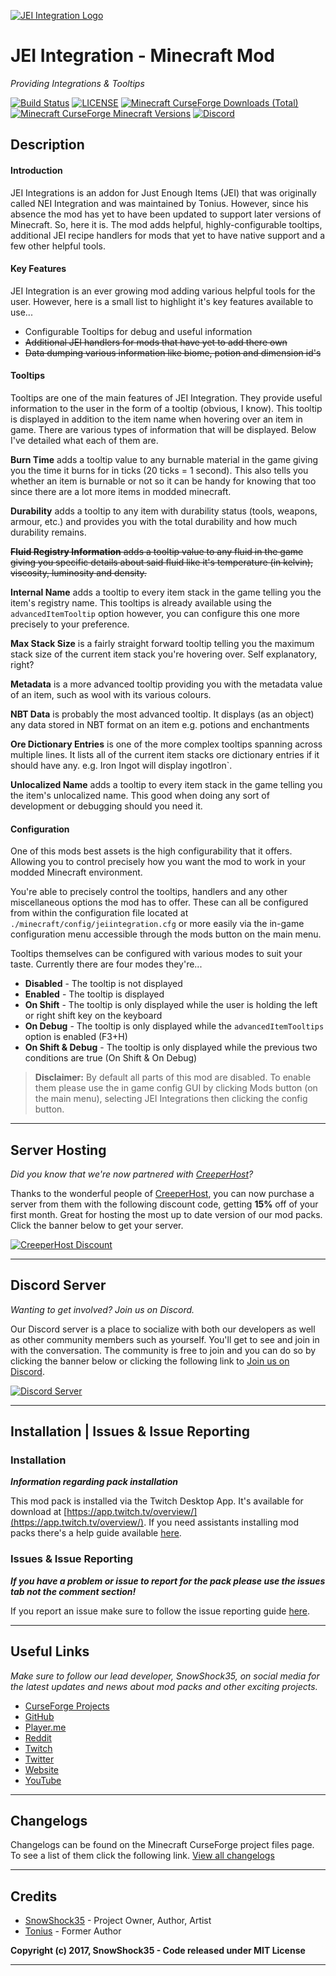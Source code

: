 [![JEI Integration Logo](https://content.blamesnow.co.uk/mods/jeiintegration/1024_1024.png)](https://minecraft.curseforce.com/projects/jei-integration/)
# JEI Integration - Minecraft Mod
_Providing Integrations & Tooltips_

[![Build Status](https://img.shields.io/travis/SnowShock35/JEIIntegration/master.svg)](https://travis-ci.org/SnowShock35/JEIIntegration) [![LICENSE](https://img.shields.io/github/license/SnowShock35/JEIIntegration.svg)](https://github.com/SnowShock35/JEIIntegration/blob/master/LICENSE) [![Minecraft CurseForge Downloads (Total)](http://cf.way2muchnoise.eu/full_jei-integration_downloads.svg)](https://minecraft.curseforge.com/projects/jei-integration/) [![Minecraft CurseForge Minecraft Versions](http://cf.way2muchnoise.eu/versions/jei-integration.svg)](https://minecraft.curseforge.com/projects/jei-integration/) [![Discord](https://img.shields.io/discord/284709326189494282.svg?colorB=7289DA&logo=data:image/png;base64,iVBORw0KGgoAAAANSUhEUgAAAHYAAABWAgMAAABnZYq0AAAACVBMVEUAAB38%2FPz%2F%2F%2F%2Bm8P%2F9AAAAAXRSTlMAQObYZgAAAAFiS0dEAIgFHUgAAAAJcEhZcwAACxMAAAsTAQCanBgAAAAHdElNRQfhBxwQJhxy2iqrAAABoElEQVRIx7WWzdGEIAyGgcMeKMESrMJ6rILZCiiBg4eYKr%2Fd1ZAfgXFm98sJfAyGNwno3G9sLucgYGpQ4OGVRxQTREMDZjF7ILSWjoiHo1n%2BE03Aw8p7CNY5IhkYd%2F%2F6MtO3f8BNhR1QWnarCH4tr6myl0cWgUVNcfMcXACP1hKrGMt8wcAyxide7Ymcgqale7hN6846uJCkQxw6GG7h2MH4Czz3cLqD1zHu0VOXMfZjHLoYvsdd0Q7ZvsOkafJ1P4QXxrWFd14wMc60h8JKCbyQvImzlFjyGoZTKzohwWR2UzSONHhYXBQOaKKsySsahwGGDnb%2FiYPJw22sCqzirSULYy1qtHhXGbtgrM0oagBV4XiTJok3GoLoDNH8ooTmBm7ZMsbpFzi2bgPGoXWXME6XT%2BRJ4GLddxJ4PpQy7tmfoU2HPN6cKg%2BledKHBKlF8oNSt5w5g5o8eXhu1IOlpl5kGerDxIVT%2BztzKepulD8utXqpChamkzzuo7xYGk%2FkpSYuviLXun5bzdRf0Krejzqyz7Z3p0I1v2d6HmA07dofmS48njAiuMgAAAAASUVORK5CYII%3D)](https://discord.gg/H4FUqrj)
## Description
#### Introduction

JEI Integrations is an addon for Just Enough Items (JEI) that was originally called NEI Integration and was maintained by Tonius. However, since his absence the mod has yet to have been updated to support later versions of Minecraft. So, here it is. The mod adds helpful, highly-configurable tooltips, additional JEI recipe handlers for mods that yet to have native support and a few other helpful tools.

#### Key Features

JEI Integration is an ever growing mod adding various helpful tools for the user. However, here is a small list to highlight it's key features available to use...

* Configurable Tooltips for debug and useful information
* ~~Additional JEI handlers for mods that have yet to add there own~~
* ~~Data dumping various information like biome, potion and dimension id's~~

#### Tooltips

Tooltips are one of the main features of JEI Integration. They provide useful information to the user in the form of a tooltip (obvious, I know). This tooltip is displayed in addition to the item name when hovering over an item in game. There are various types of information that will be displayed. Below I've detailed what each of them are.

**Burn Time** adds a tooltip value to any burnable material in the game giving you the time it burns for in ticks (20 ticks = 1 second). This also tells you whether an item is burnable or not so it can be handy for knowing that too since there are a lot more items in modded minecraft.

**Durability** adds a tooltip to any item with durability status (tools, weapons, armour, etc.) and provides you with the total durability and how much durability remains.

~~**Fluid Registry Information** adds a tooltip value to any fluid in the game giving you specific details about said fluid like it's temperature (in kelvin), viscosity, luminosity and density.~~

**Internal Name** adds a tooltip to every item stack in the game telling you the item's registry name. This tooltips is already available using the `advancedItemTooltip` option however, you can configure this one more precisely to your preference.

**Max Stack Size** is a fairly straight forward tooltip telling you the maximum stack size of the current item stack you're hovering over. Self explanatory, right?

**Metadata** is a more advanced tooltip providing you with the metadata value of an item, such as wool with its various colours.

**NBT Data** is probably the most advanced tooltip. It displays (as an object) any data stored in NBT format on an item e.g. potions and enchantments

**Ore Dictionary Entries** is one of the more complex tooltips spanning across multiple lines. It lists all of the current item stacks ore dictionary entries if it should have any. e.g. Iron Ingot will display ingotIron`.

**Unlocalized Name** adds a tooltip to every item stack in the game telling you the item's unlocalized name. This good when doing any sort of development or debugging should you need it.

#### Configuration

One of this mods best assets is the high configurability that it offers. Allowing you to control precisely how you want the mod to work in your modded Minecraft environment. 

You're able to precisely control the tooltips, handlers and any other miscellaneous options the mod has to offer. These can all be configured from within the configuration file located at `./minecraft/config/jeiintegration.cfg` or more easily via the in-game configuration menu accessible through the mods button on the main menu.

Tooltips themselves can be configured with various modes to suit your taste. Currently there are four modes they're...
                    
* **Disabled** - The tooltip is not displayed
* **Enabled** - The tooltip is displayed
* **On Shift** - The tooltip is only displayed while the user is holding the left or right shift key on the keyboard
* **On Debug** - The tooltip is only displayed while the `advancedItemTooltips` option is enabled (F3+H)
* **On Shift & Debug** - The tooltip is only displayed while the previous two conditions are true (On Shift & On Debug)

> **Disclaimer:** By default all parts of this mod are disabled. To enable them please use the in game config GUI by clicking Mods button (on the main menu), selecting JEI Integrations then clicking the config button.

***

## Server Hosting

_Did you know that we're now partnered with [CreeperHost](https://creeper.host)?_

Thanks to the wonderful people of [CreeperHost](https://creeper.host), you can now purchase a server from them with the following discount code, getting **15%** off of your first month. Great for hosting the most up to date version of our mod packs. Click the banner below to get your server.

[![CreeperHost Discount](https://content.blamesnow.co.uk/CREEPER_HOST_15.png)](http://partners.creeper.host/r/snowshock35xbe)

***

## Discord Server

_Wanting to get involved? Join us on Discord._

Our Discord server is a place to socialize with both our developers as well as other community members such as yourself. You'll get to see and join in with the conversation. The community is free to join and you can do so by clicking the banner below or clicking the following link to [Join us on Discord](https://discord.gg/ZH98dRY).

[![Discord Server](https://content.blamesnow.co.uk/DISCORD_SMALL.png)](https://discord.gg/ZH98dRY)

***

## Installation | Issues & Issue Reporting
### Installation

**_Information regarding pack installation_**

This mod pack is installed via the Twitch Desktop App. It's available for download at [https://app.twitch.tv/overview/](https://app.twitch.tv/overview/). If you need assistants installing mod packs there's a help guide available [here](https://help.twitch.tv/customer/en/portal/articles/2764216-how-to-play-minecraft-with-twitch-app#InstallingModpacks).

### Issues & Issue Reporting

**_If you have a problem or issue to report for the pack please use the issues tab not the comment section!_**

If you report an issue make sure to follow the issue reporting guide [here]().

***

## Useful Links

_Make sure to follow our lead developer, SnowShock35, on social media for the latest updates and news about mod packs and other exciting projects._

* [CurseForge Projects](https://minecraft.curseforge.com/members/snowshock35/projects)
* [GitHub](https://github.com/snowshock35)
* [Player.me](https://player.me/snowshock35)
* [Reddit](https://reddit.com/u/snowshock35)
* [Twitch](https://twitch.tv/snowshock35)
* [Twitter](https://twitter.com/snowshock35)
* [Website](https://snowshock35.com)
* [YouTube](https://youtube.com/c/SnowShock35JN)

***

## Changelogs

Changelogs can be found on the Minecraft CurseForge project files page. To see a list of them click the following link. [View all changelogs](https://minecraft.curseforge.com/projects/jei-integration/files/)

***

## Credits

* [SnowShock35](https://twitter.com/SnowShock35) - Project Owner, Author, Artist
* [Tonius](https://twitter.com/ToniusMods) - Former Author

**Copyright (c) 2017, SnowShock35 - Code released under MIT License**

***